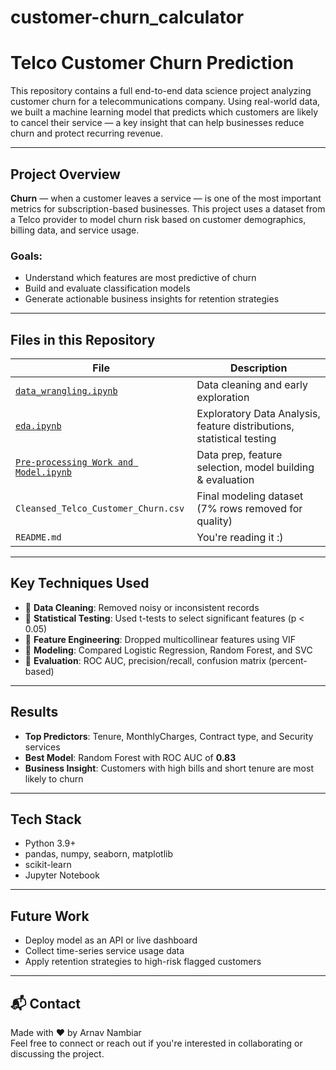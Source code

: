 # customer-churn_calculator

# Telco Customer Churn Prediction

This repository contains a full end-to-end data science project analyzing customer churn for a telecommunications company. Using real-world data, we built a machine learning model that predicts which customers are likely to cancel their service — a key insight that can help businesses reduce churn and protect recurring revenue.

---

## Project Overview

**Churn** — when a customer leaves a service — is one of the most important metrics for subscription-based businesses. This project uses a dataset from a Telco provider to model churn risk based on customer demographics, billing data, and service usage.

### Goals:
- Understand which features are most predictive of churn
- Build and evaluate classification models
- Generate actionable business insights for retention strategies

---

## Files in this Repository

| File | Description |
|------|-------------|
| [`data_wrangling.ipynb`](https://github.com/ovoarnav/customer-churn_calculator/blob/main/data_wrangling.ipynb) | Data cleaning and early exploration |
| [`eda.ipynb`](https://github.com/ovoarnav/customer-churn_calculator/blob/main/eda.ipynb) | Exploratory Data Analysis, feature distributions, statistical testing |
| [`Pre-processing Work and Model.ipynb`](https://github.com/ovoarnav/customer-churn_calculator/blob/main/Pre-processing%20Work%20and%20Model.ipynb) | Data prep, feature selection, model building & evaluation |
| `Cleansed_Telco_Customer_Churn.csv` | Final modeling dataset (7% rows removed for quality) |
| `README.md` | You're reading it :) |

---

## Key Techniques Used

- 🔹 **Data Cleaning**: Removed noisy or inconsistent records
- 🔹 **Statistical Testing**: Used t-tests to select significant features (p < 0.05)
- 🔹 **Feature Engineering**: Dropped multicollinear features using VIF
- 🔹 **Modeling**: Compared Logistic Regression, Random Forest, and SVC
- 🔹 **Evaluation**: ROC AUC, precision/recall, confusion matrix (percent-based)

---

## Results

- **Top Predictors**: Tenure, MonthlyCharges, Contract type, and Security services
- **Best Model**: Random Forest with ROC AUC of **0.83**
- **Business Insight**: Customers with high bills and short tenure are most likely to churn

---

##  Tech Stack

- Python 3.9+
- pandas, numpy, seaborn, matplotlib
- scikit-learn
- Jupyter Notebook

---

## Future Work

- Deploy model as an API or live dashboard
- Collect time-series service usage data
- Apply retention strategies to high-risk flagged customers

---

## 📬 Contact

Made with ❤️ by Arnav Nambiar  
Feel free to connect or reach out if you're interested in collaborating or discussing the project.
